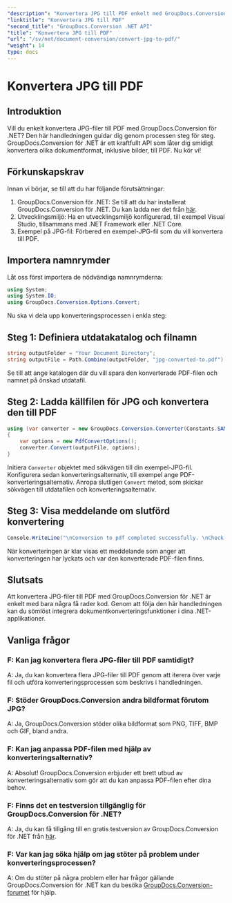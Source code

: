 ```yaml
---
"description": "Konvertera JPG till PDF enkelt med GroupDocs.Conversion för .NET. Följ den här steg-för-steg-handledningen för sömlös dokumentkonvertering."
"linktitle": "Konvertera JPG till PDF"
"second_title": "GroupDocs.Conversion .NET API"
"title": "Konvertera JPG till PDF"
"url": "/sv/net/document-conversion/convert-jpg-to-pdf/"
"weight": 14
type: docs
---
```

# Konvertera JPG till PDF

## Introduktion

Vill du enkelt konvertera JPG-filer till PDF med GroupDocs.Conversion för .NET? Den här handledningen guidar dig genom processen steg för steg. GroupDocs.Conversion för .NET är ett kraftfullt API som låter dig smidigt konvertera olika dokumentformat, inklusive bilder, till PDF. Nu kör vi!

## Förkunskapskrav

Innan vi börjar, se till att du har följande förutsättningar:

1. GroupDocs.Conversion för .NET: Se till att du har installerat GroupDocs.Conversion för .NET. Du kan ladda ner det från [här](https://releases.groupdocs.com/conversion/net/).
2. Utvecklingsmiljö: Ha en utvecklingsmiljö konfigurerad, till exempel Visual Studio, tillsammans med .NET Framework eller .NET Core.
3. Exempel på JPG-fil: Förbered en exempel-JPG-fil som du vill konvertera till PDF.

## Importera namnrymder

Låt oss först importera de nödvändiga namnrymderna:

```csharp
using System;
using System.IO;
using GroupDocs.Conversion.Options.Convert;
```

Nu ska vi dela upp konverteringsprocessen i enkla steg:

## Steg 1: Definiera utdatakatalog och filnamn

```csharp
string outputFolder = "Your Document Directory";
string outputFile = Path.Combine(outputFolder, "jpg-converted-to.pdf");
```

Se till att ange katalogen där du vill spara den konverterade PDF-filen och namnet på önskad utdatafil.

## Steg 2: Ladda källfilen för JPG och konvertera den till PDF

```csharp
using (var converter = new GroupDocs.Conversion.Converter(Constants.SAMPLE_JPG))
{
    var options = new PdfConvertOptions();
    converter.Convert(outputFile, options);
}
```

Initiera `Converter` objektet med sökvägen till din exempel-JPG-fil. Konfigurera sedan konverteringsalternativ, till exempel ange PDF-konverteringsalternativ. Anropa slutligen `Convert` metod, som skickar sökvägen till utdatafilen och konverteringsalternativ.

## Steg 3: Visa meddelande om slutförd konvertering

```csharp
Console.WriteLine("\nConversion to pdf completed successfully. \nCheck output in {0}", outputFolder);
```

När konverteringen är klar visas ett meddelande som anger att konverteringen har lyckats och var den konverterade PDF-filen finns.

## Slutsats

Att konvertera JPG-filer till PDF med GroupDocs.Conversion för .NET är enkelt med bara några få rader kod. Genom att följa den här handledningen kan du sömlöst integrera dokumentkonverteringsfunktioner i dina .NET-applikationer.

## Vanliga frågor

### F: Kan jag konvertera flera JPG-filer till PDF samtidigt?

A: Ja, du kan konvertera flera JPG-filer till PDF genom att iterera över varje fil och utföra konverteringsprocessen som beskrivs i handledningen.

### F: Stöder GroupDocs.Conversion andra bildformat förutom JPG?

A: Ja, GroupDocs.Conversion stöder olika bildformat som PNG, TIFF, BMP och GIF, bland andra.

### F: Kan jag anpassa PDF-filen med hjälp av konverteringsalternativ?

A: Absolut! GroupDocs.Conversion erbjuder ett brett utbud av konverteringsalternativ som gör att du kan anpassa PDF-filen efter dina behov.

### F: Finns det en testversion tillgänglig för GroupDocs.Conversion för .NET?

A: Ja, du kan få tillgång till en gratis testversion av GroupDocs.Conversion för .NET från [här](https://releases.groupdocs.com/).

### F: Var kan jag söka hjälp om jag stöter på problem under konverteringsprocessen?

A: Om du stöter på några problem eller har frågor gällande GroupDocs.Conversion för .NET kan du besöka [GroupDocs.Conversion-forumet](https://forum.groupdocs.com/c/conversion/11) för hjälp.